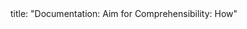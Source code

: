 <frontmatter>
title: "Documentation: Aim for Comprehensibility: How"
</frontmatter>

<include src="unit-inPage-asFlat.md" boilerplate />
